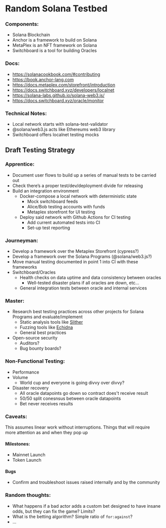 # Random Solana Testbed

### Components: 
- Solana Blockchain
- Anchor is a framework to build on Solana
- MetaPlex is an NFT framework on Solana
- Switchboard is a tool for building Oracles

### Docs: 
- https://solanacookbook.com/#contributing
- https://book.anchor-lang.com
- https://docs.metaplex.com/storefront/introduction
- https://docs.switchboard.xyz/developers/localnet
- https://solana-labs.github.io/solana-web3.js/
- https://docs.switchboard.xyz/oracle/monitor

### Technical Notes:
- Local network starts with solana-test-validator
- @solana/web3.js acts like Ethereums web3 library
- Switchboard offers localnet testing mocks

## Draft Testing Strategy

### Apprentice: 
* Document user flows to build up a series of manual tests to be carried out
* Check there’s a proper test/dev/deployment divide for releasing
* Build an integration environment
    * Docker-compose a local network with deterministic state
        * Mock switchboard feeds
        * Alice/Bob testing accounts with funds
        * Metaplex storefront for UI testing
    * Deploy said network with Github Actions for CI testing
        * Add current automated tests into CI
        * Set-up test reporting

### Journeyman: 
* Develop a framework over the Metaplex Storefront (cypress?)
* Develop a framework over the Solana Programs (@solana/web3.js?)
* Move manual testing documented in point 1 into CI with these frameworks
* Switchboard/Oracles
   * Health checks on data uptime and data consistency between oracles
      * Well-tested disaster plans if all oracles are down, etc... 
   * General integration tests between oracle and internal services 

### Master: 
* Research best testing practices across other projects for Solana Programs and evaluate/implement
   * Static analysis tools like [Slither](https://github.com/crytic/slither)
   * Fuzzing tools like [Echidna](https://github.com/crytic/echidna)
   * General best practices 
* Open-source security
   * Auditors? 
   * Bug bounty boards? 

### Non-Functional Testing:
* Performance
* Volume
   * World cup and everyone is going divvy over divvy? 
* Disaster recovery
   * All oracle datapoints go down so contract does't receive result
   * 50/50 split conesnsus between oracle datapoints 
   * Bet never receives results

### Caveats:
This assumes linear work without interruptions. Things that will require more attention as and when they pop up

#### Milestones: 
* Mainnet Launch
* Token Launch

#### Bugs
* Confirm and troubleshoot issues raised internally and by the community

### Random thoughts: 
* What happens if a bad actor adds a custom bet designed to have insane odds, but they can fix the game? Limits?
* What is the betting algorithm? Simple ratio of `for:against`?
* ...
